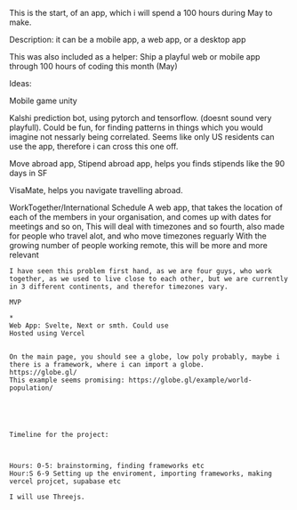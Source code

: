 This is the start, of an app, which i will spend a 100 hours during May to make.

Description: it can be a mobile app, a web app, or a desktop app

This was also included as a helper: Ship a playful web or mobile app through 100 hours of coding this month (May)

Ideas:

Mobile game unity

Kalshi prediction bot, using pytorch and tensorflow. (doesnt sound very playfull).
    Could be fun, for finding patterns in things which you would imagine not nessarly being correlated.
    Seems like only US residents can use the app, therefore i can cross this one off.
    
Move abroad app,
    Stipend abroad app, helps you finds stipends like the 90 days in SF

VisaMate, helps you navigate travelling abroad.

WorkTogether/International Schedule
    A web app, that takes the location of each of the members in your organisation, and comes up with dates for meetings and so on, 
    This will deal with timezones and so fourth, also made for people who travel alot, and who move timezones reguarly
    With the growing number of people working remote, this will be more and more relevant
    
    I have seen this problem first hand, as we are four guys, who work together, as we used to live close to each other, but we are currently in 3 different continents, and therefor timezones vary.

    MVP

    * 
    Web App: Svelte, Next or smth. Could use 
    Hosted using Vercel


    On the main page, you should see a globe, low poly probably, maybe i there is a framework, where i can import a globe.
    https://globe.gl/
    This example seems promising: https://globe.gl/example/world-population/
    




    Timeline for the project:



    Hours: 0-5: brainstorming, finding frameworks etc
    Hour:S 6-9 Setting up the enviroment, importing frameworks, making vercel projcet, supabase etc
    
    I will use Threejs.